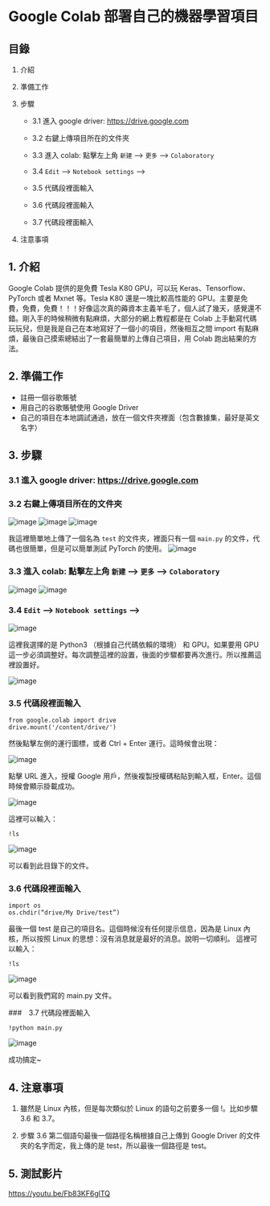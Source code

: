 # Google Colab 部署自己的機器學習項目

## 目錄

1. 介紹
 
2. 準備工作
   
3. 步驟
   
   - 3.1 進入 google driver: https://drive.google.com
     
   - 3.2 右鍵上傳項目所在的文件夾
     
   - 3.3 進入 colab: 點擊左上角 `新建` --> `更多` --> `Colaboratory`
     
   - 3.4 `Edit` --> `Notebook settings` -->

   - 3.5 代碼段裡面輸入
     
   - 3.6 代碼段裡面輸入
     
   - 3.7 代碼段裡面輸入
     
4. 注意事項

## 1. 介紹

Google Colab 提供的是免費 Tesla K80 GPU，可以玩 Keras、Tensorflow、PyTorch 或者 Mxnet 等。Tesla K80 還是一塊比較高性能的 GPU。主要是免費，免費，免費！！！好像這次真的薅資本主義羊毛了，個人試了幾天，感覺還不錯。剛入手的時候稍微有點麻煩，大部分的網上教程都是在 Colab 上手動寫代碼玩玩兒，但是我是自己在本地寫好了一個小的項目，然後相互之間 import 有點麻煩，最後自己摸索總結出了一套最簡單的上傳自己項目，用 Colab 跑出結果的方法。

## 2. 準備工作

- 註冊一個谷歌賬號
- 用自己的谷歌賬號使用 Google Driver
- 自己的項目在本地調試通過，放在一個文件夾裡面（包含數據集，最好是英文名字）

## 3. 步驟

### 3.1 進入 google driver: https://drive.google.com

### 3.2 右鍵上傳項目所在的文件夾

![image](https://github.com/muchen0926/Artificial-Intelligence-Interim-Report/blob/main/3.2.1.png)
![image](https://github.com/muchen0926/Artificial-Intelligence-Interim-Report/blob/main/3.2.2.png)
![image](https://github.com/muchen0926/Artificial-Intelligence-Interim-Report/blob/main/3.2.3.png)

我這裡簡單地上傳了一個名為 `test` 的文件夾，裡面只有一個 `main.py` 的文件，代碼也很簡單，但是可以簡單測試 PyTorch 的使用。
![image](https://github.com/muchen0926/Artificial-Intelligence-Interim-Report/blob/main/3.2.4.png)

### 3.3 進入 colab: 點擊左上角 `新建` --> `更多` --> `Colaboratory`

![image](https://github.com/muchen0926/Artificial-Intelligence-Interim-Report/blob/main/3.3.1.png)
![image](https://github.com/muchen0926/Artificial-Intelligence-Interim-Report/blob/main/3.3.2.png)

### 3.4 `Edit` --> `Notebook settings` -->

![image](https://github.com/muchen0926/Artificial-Intelligence-Interim-Report/blob/main/3.4.png)

這裡我選擇的是 Python3 （根據自己代碼依賴的環境） 和 GPU。如果要用 GPU 這一步必須調整好。每次調整這裡的設置，後面的步驟都要再次進行。所以推薦這裡設置好。

![image](https://github.com/muchen0926/Artificial-Intelligence-Interim-Report/blob/main/3.4.2.png)

### 3.5 代碼段裡面輸入


    from google.colab import drive
    drive.mount('/content/drive/')
   
然後點擊左側的運行圖標，或者 Ctrl + Enter 運行。這時候會出現：

![image](https://github.com/muchen0926/Artificial-Intelligence-Interim-Report/blob/main/3.5.png)

點擊 URL 進入，授權 Google 用戶，然後複製授權碼粘貼到輸入框，Enter。這個時候會顯示掛載成功。

![image](https://github.com/muchen0926/Artificial-Intelligence-Interim-Report/blob/main/3.5.2.png)

這裡可以輸入：

    !ls

![image](https://github.com/muchen0926/Artificial-Intelligence-Interim-Report/blob/main/3.5.3.png)

可以看到此目錄下的文件。

### 3.6 代碼段裡面輸入

    import os
    os.chdir(“drive/My Drive/test”)

最後一個 test 是自己的項目名。這個時候沒有任何提示信息，因為是 Linux 內核，所以按照 Linux 的思想：沒有消息就是最好的消息。說明一切順利。 
這裡可以輸入：

    !ls
   
![image](https://github.com/muchen0926/Artificial-Intelligence-Interim-Report/blob/main/3.6.png)

可以看到我們寫的 main.py 文件。

###　3.7 代碼段裡面輸入

    !python main.py

![image](https://github.com/muchen0926/Artificial-Intelligence-Interim-Report/blob/main/3.7.png)

成功搞定~
  
## 4. 注意事項

1. 雖然是 Linux 內核，但是每次類似於 Linux 的語句之前要多一個 !。比如步驟 3.6 和 3.7。
  
2. 步驟 3.6 第二個語句最後一個路徑名稱根據自己上傳到 Google Driver 的文件夾的名字而定，我上傳的是 test，所以最後一個路徑是 test。

## 5. 測試影片
https://youtu.be/Fb83KF6glTQ
